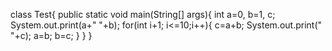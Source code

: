 class Test{
public static void main(String[] args){
int a=0, b=1, c;
System.out.print(a+" "+b);
for(int i+1; i<=10;i++){
c=a+b;
System.out.print(" "+c);
a=b;
b=c;
}
}
}
